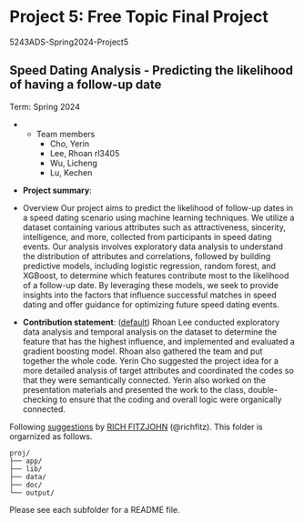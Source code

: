 # Project 5: Free Topic Final Project
5243ADS-Spring2024-Project5

## Speed Dating Analysis - Predicting the likelihood of having a follow-up date
Term: Spring 2024

+ + Team members
	+ Cho, Yerin
	+ Lee, Rhoan	rl3405
	+ Wu, Licheng
	+ Lu, Kechen

+ **Project summary**: 
- Overview
Our project aims to predict the likelihood of follow-up dates in a speed dating scenario using machine learning techniques. We utilize a dataset containing various attributes such as attractiveness, sincerity, intelligence, and more, collected from participants in speed dating events. Our analysis involves exploratory data analysis to understand the distribution of attributes and correlations, followed by building predictive models, including logistic regression, random forest, and XGBoost, to determine which features contribute most to the likelihood of a follow-up date. By leveraging these models, we seek to provide insights into the factors that influence successful matches in speed dating and offer guidance for optimizing future speed dating events.




+ **Contribution statement**: ([default](doc/a_note_on_contributions.md)) 
Rhoan Lee conducted exploratory data analysis and temporal analysis on the dataset to determine the feature that has the highest influence, and implemented and evaluated a gradient boosting model. Rhoan also gathered the team and put together the whole code. Yerin Cho suggested the project idea for a more detailed analysis of target attributes and coordinated the codes so that they were semantically connected. Yerin also worked on the presentation materials and presented the work to the class, double-checking to ensure that the coding and overall logic were organically connected.


Following [suggestions](http://nicercode.github.io/blog/2013-04-05-projects/) by [RICH FITZJOHN](http://nicercode.github.io/about/#Team) (@richfitz). This folder is orgarnized as follows.

```
proj/
├── app/
├── lib/
├── data/
├── doc/
└── output/
```

Please see each subfolder for a README file.

